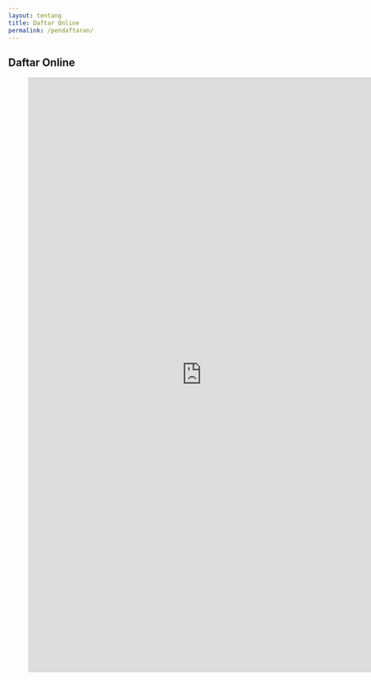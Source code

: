 ```yaml
---
layout: tentang
title: Daftar Online
permalink: /pendaftaran/
---
```


## Daftar Online

<figure class="video_container">
<iframe src="https://docs.google.com/forms/d/e/1FAIpQLSdEC2c73C-Y0oJ3VMZ8rIOTUvv_ryBemGmCYRDAew0RPoWFAg/viewform?embedded=true" width="700" height="1200" frameborder="0" marginheight="0" marginwidth="0">Loading...</iframe>
</figure>
